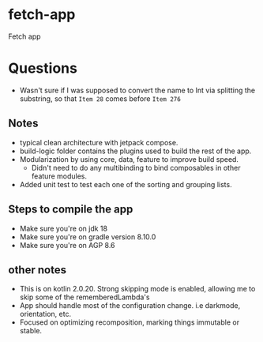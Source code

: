 # fetch-app
Fetch app
# Questions
- Wasn't sure if I was supposed to convert the name to Int via splitting the substring, so that `Item 28` comes before `Item 276`

## Notes
- typical clean architecture with jetpack compose.
- build-logic folder contains the plugins used to build the rest of the app.
- Modularization by using core, data, feature to improve build speed.
  - Didn't need to do any multibinding to bind composables in other feature modules.
- Added unit test to test each one of the sorting and grouping lists.

## Steps to compile the app
- Make sure you're on jdk 18
- Make sure you're on gradle version 8.10.0
- Make sure you're on AGP 8.6

## other notes
- This is on kotlin 2.0.20. Strong skipping mode is enabled, allowing me to skip some of the rememberedLambda's
- App should handle most of the configuration change. i.e darkmode, orientation, etc.
- Focused on optimizing recomposition, marking things immutable or stable.

